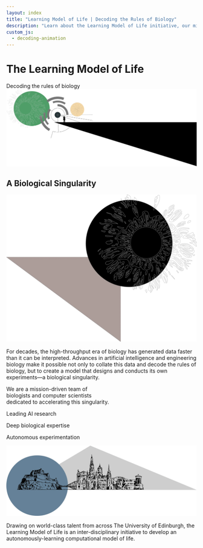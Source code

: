 ```yaml
---
layout: index
title: "Learning Model of Life | Decoding the Rules of Biology"
description: "Learn about the Learning Model of Life initiative, our mission to decode the rules of biology, and our interdisciplinary approach combining deep biological expertise with leading AI research."
custom_js:
  - decoding-animation
---
```


<div class="hero" id="home">
    <h1 class="hero-title">The Learning Model of Life</h1>
    <div id="decoding-animation" class="decoding-animation">Decoding the rules of biology</div>
    <div class="index-image-container">
        <img src="/img/index_one.webp" alt="Artistic representation of biological data" class="index-image">
    </div>
    <section class="content-section" id="singularity">
        <div class="first-content-container">
            <h1 class="subhero-title">A Biological Singularity</h1>
            <img src="/img/index_two.webp" alt="Visualisation of complex biological processes" class="right-image">
            <div class="singularity">
                <p>For decades, the high-throughput era of biology has generated data faster than it can be interpreted. Advances in artificial intelligence and engineering biology make it possible not only to collate this data and decode the rules of biology, but to create a model that designs and conducts its own experiments—a biological singularity.</p>
            </div>
            <div class="mission">
                <p>We are a mission-driven team of<br>biologists and computer scientists<br>dedicated to accelerating this singularity.</p>
            </div>
        </div>
        <div class="second-content-container">
            <div class="strength1">
               <p>Leading AI research</p>
            </div>
            <div class="strength2">
               <p>Deep biological expertise</p>
            </div>
            <div class="strength3">
               <p>Autonomous experimentation</p>
            </div>
            <img src="/img/index_three.webp" alt="Edinburgh syline" class="left-image">
            <div class="uoe">
                <p>Drawing on world-class talent from across The University of Edinburgh, the Learning Model of Life is an inter-disciplinary initiative to develop an autonomously-learning computational model of life.</p>
            </div>
        </div>
    </section>
</div>




